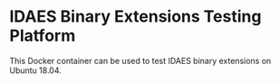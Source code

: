 IDAES Binary Extensions Testing Platform
=========================================

This Docker container can be used to test IDAES binary extensions on Ubuntu 18.04.
